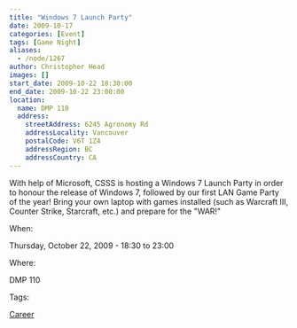 ```yaml
---
title: "Windows 7 Launch Party"
date: 2009-10-17
categories: [Event]
tags: [Game Night]
aliases:
  - /node/1267
author: Christopher Head
images: []
start_date: 2009-10-22 18:30:00
end_date: 2009-10-22 23:00:00
location:
  name: DMP 110
  address:
    streetAddress: 6245 Agronomy Rd
    addressLocality: Vancouver
    postalCode: V6T 1Z4
    addressRegion: BC
    addressCountry: CA
---
```


With help of Microsoft, CSSS is hosting a Windows 7 Launch Party in order to honour the release of Windows 7, followed by our first LAN Game Party of the year! Bring your own laptop with games installed (such as Warcraft III, Counter Strike, Starcraft, etc.) and prepare for the "WAR!"

When:

Thursday, October 22, 2009 - 18:30 to 23:00

Where:

DMP 110

Tags:

[Career](/career)
